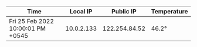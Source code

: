 | Time     | Local IP | Public IP | Temperature |
| ----------- | ----------- | ----------- | ----------- |
| Fri 25 Feb 2022 10:00:01 PM +0545      | 10.0.2.133     | 122.254.84.52  | 46.2° |
